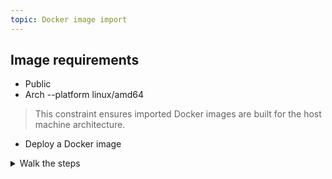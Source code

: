 ```yaml
---
topic: Docker image import
---
```



## Image requirements

- Public
- Arch --platform linux/amd64 
> This constraint ensures imported Docker images are built for the host machine architecture.

<!-- 
Testing
image name: jbthechamp/ghost-blog 
  -p 8080:2368 \
  ghost:latest
👉 uses SQLite by default (so no external DB needed).

Admin panel normally available at http://localhost:8080/ghost, but endpoint should be provided -->

- Deploy a Docker image

<details>
  <summary>Walk the steps</summary>

1. Logged into the app, click on **New Project**.
2. Click on **Deploy Docker Container**.
3. Populate:
	- Image path
	- Port
	- (Optional) project name
4. Click on **Deploy Project**.

</details>